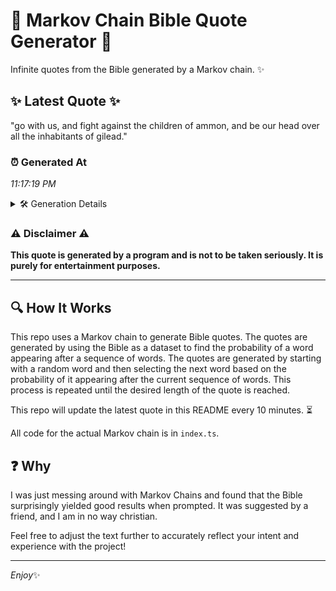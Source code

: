 # 📖 Markov Chain Bible Quote Generator 📖

Infinite quotes from the Bible generated by a Markov chain. ✨

## ✨ Latest Quote ✨
"go with us, and fight against the children of ammon, and be our head over all the inhabitants of gilead."

### ⏰ Generated At
*11:17:19 PM*

<details>
    <summary>🛠️ Generation Details</summary>
    <p>
        <strong>🌱 Seed:</strong> go<br>
        <strong>🔄 Iterations:</strong> 19<br>
        <strong>📜 Context History:</strong><br>[ go ]: with<br>[ go, with ]: us,<br>[ go, with, us, ]: and<br>[ go, with, us,, and ]: fight<br>[ go, with, us,, and, fight ]: against<br>[ go, with, us,, and, fight, against ]: the<br>[ with, us,, and, fight, against, the ]: children<br>[ us,, and, fight, against, the, children ]: of<br>[ and, fight, against, the, children, of ]: ammon,<br>[ fight, against, the, children, of, ammon, ]: and<br>[ against, the, children, of, ammon,, and ]: be<br>[ the, children, of, ammon,, and, be ]: our<br>[ children, of, ammon,, and, be, our ]: head<br>[ of, ammon,, and, be, our, head ]: over<br>[ ammon,, and, be, our, head, over ]: all<br>[ and, be, our, head, over, all ]: the<br>[ be, our, head, over, all, the ]: inhabitants<br>[ our, head, over, all, the, inhabitants ]: of<br>[ head, over, all, the, inhabitants, of ]: gilead.<br>
    </p>
</details>

### ⚠️ Disclaimer ⚠️
**This quote is generated by a program and is not to be taken seriously. It is purely for entertainment purposes.**

---

## 🔍 How It Works

This repo uses a Markov chain to generate Bible quotes. The quotes are generated by using the Bible as a dataset to find the probability of a word appearing after a sequence of words. The quotes are generated by starting with a random word and then selecting the next word based on the probability of it appearing after the current sequence of words. This process is repeated until the desired length of the quote is reached.

This repo will update the latest quote in this README every 10 minutes. ⏳

All code for the actual Markov chain is in `index.ts`.

## ❓ Why

I was just messing around with Markov Chains and found that the Bible surprisingly yielded good results when prompted. 
It was suggested by a friend, and I am in no way christian.

Feel free to adjust the text further to accurately reflect your intent and experience with the project!

---

*Enjoy*✨
